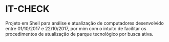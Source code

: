# IT-CHECK
Projeto em Shell para análise e atualização de computadores
desenvolvido entre 01/10/2017 e 22/10/2017, por mim com o intuito de facilitar os procedimentos de atualização de parque tecnológico por busca ativa.
